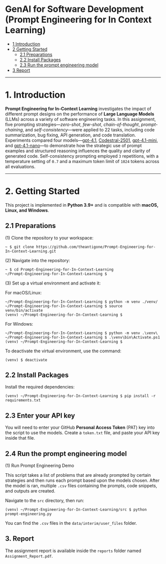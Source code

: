 # GenAI for Software Development (Prompt Engineering for In Context Learning)

* [1 Introduction](#1-introduction)  
* [2 Getting Started](#2-getting-started)  
  * [2.1 Preparations](#21-preparations)  
  * [2.2 Install Packages](#22-install-packages)  
  * [2.3 Run the prompt engineering model](#23-run-the-fine-tuning-model)  
* [3 Report](#3-report)  

---

# **1. Introduction**  
**Prompt Engineering for In-Context Learning** investigates the impact of different prompt designs on the performance of **Large Language Models** (LLMs) across a variety of software engineering tasks. In this assignment, five prompting strategies—*zero-shot*, *few-shot*, *chain-of-thought*, *prompt-chaining*, and *self-consistency*—were applied to 22 tasks, including code summarization, bug fixing, API generation, and code translation. Experiments compared four models—[gpt-4.1](https://github.com/marketplace/models/azure-openai/gpt-4-1/), [Codestral-2501](https://github.com/marketplace/models/azureml-mistral/Codestral-2501), [gpt-4.1-mini](https://github.com/marketplace/models/azure-openai/gpt-4-1-mini), and [gpt-4.1-nano](https://github.com/marketplace/models/azure-openai/gpt-4-1-nano)—to demonstrate how the strategic use of prompt examples and structured reasoning influences the quality and clarity of generated code. Self-consistency prompting employed `3` repetitions, with a temperature setting of `0.7` and a maximum token limit of `1024` tokens across all evaluations.

---

# **2. Getting Started**  

This project is implemented in **Python 3.9+** and is compatible with **macOS, Linux, and Windows**.  

## **2.1 Preparations**  

(1) Clone the repository to your workspace:  
```shell
~ $ git clone https://github.com/theantigone/Prompt-Engineering-for-In-Context-Learning.git
```
(2) Navigate into the repository:
```shell
~ $ cd Prompt-Engineering-for-In-Context-Learning
~/Prompt-Engineering-for-In-Context-Learning $
```
(3) Set up a virtual environment and activate it:

For macOS/Linux:
```shell
~/Prompt-Engineering-for-In-Context-Learning $ python -m venv ./venv/
~/Prompt-Engineering-for-In-Context-Learning $ source venv/bin/activate
(venv) ~/Prompt-Engineering-for-In-Context-Learning $ 
```

For Windows:
```shell
~/Prompt-Engineering-for-In-Context-Learning $ python -m venv .\venv\
~/Prompt-Engineering-for-In-Context-Learning $ .\venv\bin\Activate.ps1
(venv) ~/Prompt-Engineering-for-In-Context-Learning $
```

To deactivate the virtual environment, use the command:
```shell
(venv) $ deactivate
```

## **2.2 Install Packages**

Install the required dependencies:
```shell
(venv) ~/Prompt-Engineering-for-In-Context-Learning $ pip install -r requirements.txt
```

## **2.3 Enter your API key**

You will need to enter your GitHub **Personal Access Token** (PAT) key into the script to use the models. Create a `token.txt` file, and paste your API key inside that file.

## **2.4 Run the prompt engineering model**

(1) Run Prompt Engineering Demo

This script takes a list of problems that are already prompted by certain strategies and then runs each prompt based upon the models chosen. After the model is ran, multiple `.csv` files containing the prompts, code snippets, and outputs are created.

Navigate to the ```src``` directory, then run:
```shell
(venv) ~/Prompt-Engineering-for-In-Context-Learning/src $ python prompt-engineering.py
```

You can find the `.csv` files in the `data/interim/user_files` folder.

## 3. Report

The assignment report is available inside the ``reports`` folder named ``Assignment_Report.pdf``.



